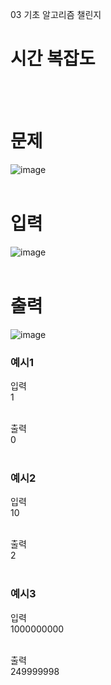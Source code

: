 03 기초 알고리즘 챌린지
# 시간 복잡도
<br>
<br>

# 문제
![image](https://github.com/user-attachments/assets/f7eab29d-da3b-4826-b3b1-cfc98c0d6f8e)
<br>
<br>

# 입력
![image](https://github.com/user-attachments/assets/c8502ceb-f87e-47d9-845d-13ff59a2411b)
<br>
<br>

# 출력
![image](https://github.com/user-attachments/assets/10f88d04-c126-40be-997a-14db225f8c8b)
<br>

### 예시1
입력<br>
1<br>
<br>

출력<br>
0<br>
<br>

### 예시2
입력<br>
10<br>
<br>

출력<br>
2<br>
<br>

### 예시3
입력<br>
1000000000<br>
<br>

출력<br>
249999998<br>
<br>

